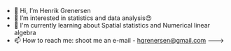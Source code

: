 - 👋 Hi, I’m Henrik Grenersen
- 👀 I’m interested in statistics and data analysis😍
- 🌱 I'm currently learning about Spatial statistics and Numerical linear algebra
- 📫 How to reach me: shoot me an e-mail - hgrenersen@gmail.com
--->
